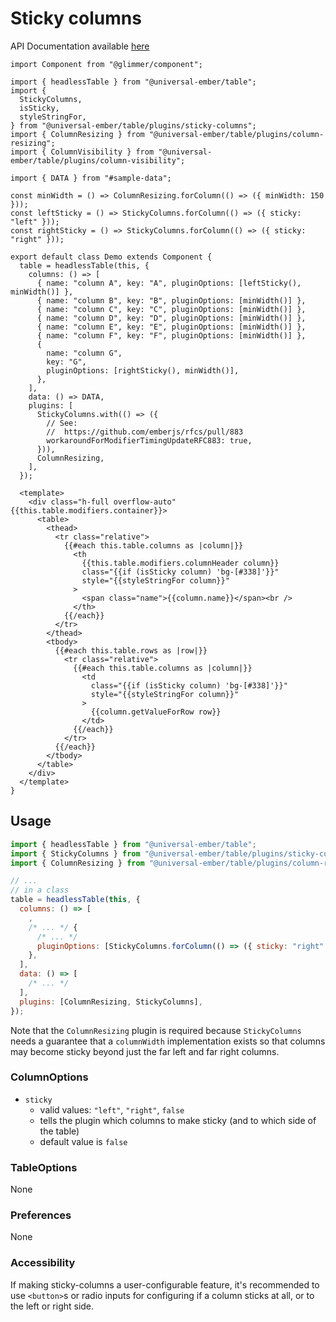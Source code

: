 # Sticky columns

API Documentation available [here][api-docs]

[api-docs]: /api/modules/plugins_sticky_columns

<div class="featured-demo" data-demo-fit data-demo-tight>

```gjs live preview no-shadow
import Component from "@glimmer/component";

import { headlessTable } from "@universal-ember/table";
import {
  StickyColumns,
  isSticky,
  styleStringFor,
} from "@universal-ember/table/plugins/sticky-columns";
import { ColumnResizing } from "@universal-ember/table/plugins/column-resizing";
import { ColumnVisibility } from "@universal-ember/table/plugins/column-visibility";

import { DATA } from "#sample-data";

const minWidth = () => ColumnResizing.forColumn(() => ({ minWidth: 150 }));
const leftSticky = () => StickyColumns.forColumn(() => ({ sticky: "left" }));
const rightSticky = () => StickyColumns.forColumn(() => ({ sticky: "right" }));

export default class Demo extends Component {
  table = headlessTable(this, {
    columns: () => [
      { name: "column A", key: "A", pluginOptions: [leftSticky(), minWidth()] },
      { name: "column B", key: "B", pluginOptions: [minWidth()] },
      { name: "column C", key: "C", pluginOptions: [minWidth()] },
      { name: "column D", key: "D", pluginOptions: [minWidth()] },
      { name: "column E", key: "E", pluginOptions: [minWidth()] },
      { name: "column F", key: "F", pluginOptions: [minWidth()] },
      {
        name: "column G",
        key: "G",
        pluginOptions: [rightSticky(), minWidth()],
      },
    ],
    data: () => DATA,
    plugins: [
      StickyColumns.with(() => ({
        // See:
        //  https://github.com/emberjs/rfcs/pull/883
        workaroundForModifierTimingUpdateRFC883: true,
      })),
      ColumnResizing,
    ],
  });

  <template>
    <div class="h-full overflow-auto" {{this.table.modifiers.container}}>
      <table>
        <thead>
          <tr class="relative">
            {{#each this.table.columns as |column|}}
              <th
                {{this.table.modifiers.columnHeader column}}
                class="{{if (isSticky column) 'bg-[#338]'}}"
                style="{{styleStringFor column}}"
              >
                <span class="name">{{column.name}}</span><br />
              </th>
            {{/each}}
          </tr>
        </thead>
        <tbody>
          {{#each this.table.rows as |row|}}
            <tr class="relative">
              {{#each this.table.columns as |column|}}
                <td
                  class="{{if (isSticky column) 'bg-[#338]'}}"
                  style="{{styleStringFor column}}"
                >
                  {{column.getValueForRow row}}
                </td>
              {{/each}}
            </tr>
          {{/each}}
        </tbody>
      </table>
    </div>
  </template>
}
```

</div>

## Usage

```js
import { headlessTable } from "@universal-ember/table";
import { StickyColumns } from "@universal-ember/table/plugins/sticky-columns";
import { ColumnResizing } from "@universal-ember/table/plugins/column-resizing";

// ...
// in a class
table = headlessTable(this, {
  columns: () => [
    ,
    /* ... */ {
      /* ... */
      pluginOptions: [StickyColumns.forColumn(() => ({ sticky: "right" }))],
    },
  ],
  data: () => [
    /* ... */
  ],
  plugins: [ColumnResizing, StickyColumns],
});
```

Note that the `ColumnResizing` plugin is required because `StickyColumns` needs a guarantee
that a `columnWidth` implementation exists so that columns may become sticky beyond just the
far left and far right columns.

### ColumnOptions

- `sticky`
  - valid values: `"left"`, `"right"`, `false`
  - tells the plugin which columns to make sticky (and to which side of the table)
  - default value is `false`

### TableOptions

None

### Preferences

None

### Accessibility

If making sticky-columns a user-configurable feature,
it's recommended to use `<button>`s or radio inputs for configuring if a column sticks at all, or to the left or right side.
